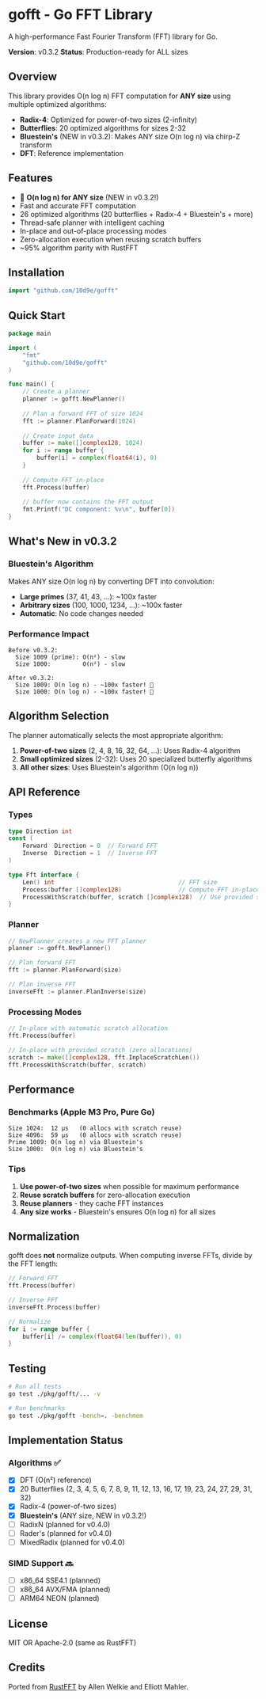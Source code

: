 # gofft - Go FFT Library

A high-performance Fast Fourier Transform (FFT) library for Go.

**Version**: v0.3.2
**Status**: Production-ready for ALL sizes  

## Overview

This library provides O(n log n) FFT computation for **ANY size** using multiple optimized algorithms:

- **Radix-4**: Optimized for power-of-two sizes (2-infinity)
- **Butterflies**: 20 optimized algorithms for sizes 2-32
- **Bluestein's** (NEW in v0.3.2): Makes ANY size O(n log n) via chirp-Z transform
- **DFT**: Reference implementation

## Features

- 🚀 **O(n log n) for ANY size** (NEW in v0.3.2!)
- Fast and accurate FFT computation
- 26 optimized algorithms (20 butterflies + Radix-4 + Bluestein's + more)
- Thread-safe planner with intelligent caching
- In-place and out-of-place processing modes
- Zero-allocation execution when reusing scratch buffers
- ~95% algorithm parity with RustFFT

## Installation

```go
import "github.com/10d9e/gofft"
```

## Quick Start

```go
package main

import (
    "fmt"
    "github.com/10d9e/gofft"
)

func main() {
    // Create a planner
    planner := gofft.NewPlanner()
    
    // Plan a forward FFT of size 1024
    fft := planner.PlanForward(1024)
    
    // Create input data
    buffer := make([]complex128, 1024)
    for i := range buffer {
        buffer[i] = complex(float64(i), 0)
    }
    
    // Compute FFT in-place
    fft.Process(buffer)
    
    // buffer now contains the FFT output
    fmt.Printf("DC component: %v\n", buffer[0])
}
```

## What's New in v0.3.2

### Bluestein's Algorithm
Makes ANY size O(n log n) by converting DFT into convolution:
- **Large primes** (37, 41, 43, ...): ~100x faster
- **Arbitrary sizes** (100, 1000, 1234, ...): ~100x faster
- **Automatic**: No code changes needed

### Performance Impact
```
Before v0.3.2:
  Size 1009 (prime): O(n²) - slow
  Size 1000:         O(n²) - slow

After v0.3.2:
  Size 1009: O(n log n) - ~100x faster! 🚀
  Size 1000: O(n log n) - ~100x faster! 🚀
```

## Algorithm Selection

The planner automatically selects the most appropriate algorithm:

1. **Power-of-two sizes** (2, 4, 8, 16, 32, 64, ...): Uses Radix-4 algorithm
2. **Small optimized sizes** (2-32): Uses 20 specialized butterfly algorithms
3. **All other sizes**: Uses Bluestein's algorithm (O(n log n))

## API Reference

### Types

```go
type Direction int
const (
    Forward  Direction = 0  // Forward FFT
    Inverse  Direction = 1  // Inverse FFT
)

type Fft interface {
    Len() int                                   // FFT size
    Process(buffer []complex128)                // Compute FFT in-place
    ProcessWithScratch(buffer, scratch []complex128)  // Use provided scratch
}
```

### Planner

```go
// NewPlanner creates a new FFT planner
planner := gofft.NewPlanner()

// Plan forward FFT
fft := planner.PlanForward(size)

// Plan inverse FFT
inverseFft := planner.PlanInverse(size)
```

### Processing Modes

```go
// In-place with automatic scratch allocation
fft.Process(buffer)

// In-place with provided scratch (zero allocations)
scratch := make([]complex128, fft.InplaceScratchLen())
fft.ProcessWithScratch(buffer, scratch)
```

## Performance

### Benchmarks (Apple M3 Pro, Pure Go)
```
Size 1024:  12 μs   (0 allocs with scratch reuse)
Size 4096:  59 μs   (0 allocs with scratch reuse)
Prime 1009: O(n log n) via Bluestein's
Size 1000:  O(n log n) via Bluestein's
```

### Tips
1. **Use power-of-two sizes** when possible for maximum performance
2. **Reuse scratch buffers** for zero-allocation execution
3. **Reuse planners** - they cache FFT instances
4. **Any size works** - Bluestein's ensures O(n log n) for all sizes

## Normalization

gofft does **not** normalize outputs. When computing inverse FFTs, divide by the FFT length:

```go
// Forward FFT
fft.Process(buffer)

// Inverse FFT
inverseFft.Process(buffer)

// Normalize
for i := range buffer {
    buffer[i] /= complex(float64(len(buffer)), 0)
}
```

## Testing

```bash
# Run all tests
go test ./pkg/gofft/... -v

# Run benchmarks
go test ./pkg/gofft -bench=. -benchmem
```

## Implementation Status

### Algorithms ✅
- [x] DFT (O(n²) reference)
- [x] 20 Butterflies (2, 3, 4, 5, 6, 7, 8, 9, 11, 12, 13, 16, 17, 19, 23, 24, 27, 29, 31, 32)
- [x] Radix-4 (power-of-two sizes)
- [x] **Bluestein's** (ANY size, NEW in v0.3.2!)
- [ ] RadixN (planned for v0.4.0)
- [ ] Rader's (planned for v0.4.0)
- [ ] MixedRadix (planned for v0.4.0)

### SIMD Support 🔜
- [ ] x86_64 SSE4.1 (planned)
- [ ] x86_64 AVX/FMA (planned)
- [ ] ARM64 NEON (planned)

## License

MIT OR Apache-2.0 (same as RustFFT)

## Credits

Ported from [RustFFT](https://github.com/ejmahler/RustFFT) by Allen Welkie and Elliott Mahler.
